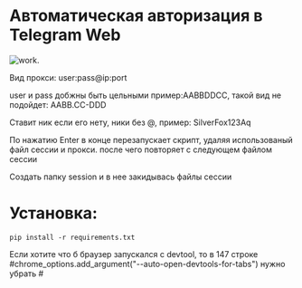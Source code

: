 # Автоматическая авторизация в Telegram Web

![work.](https://github.com/meKryztal/telegramweb/assets/47853767/5af228f0-233e-41d7-a958-fd5cb8d7a7a1)



Вид прокси: user:pass@ip:port

user и pass добжны быть цельными пример:AABBDDCC, такой вид не подойдет: AABB.CC-DDD

Ставит ник если его нету, ники без @, пример: SilverFox123Aq


По нажатию Enter в конце перезапускает скрипт, удаляя использованый файл сессии и прокси. после чего повторяет с следующем файлом сессии


Создать папку session и в нее закидывась файлы сессии

# Установка:
   ```
   pip install -r requirements.txt
   ```
Если хотите что б браузер запускался с devtool, то в 147 строке #chrome_options.add_argument("--auto-open-devtools-for-tabs") нужно убрать #

